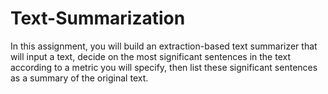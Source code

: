 # Text-Summarization
In this assignment, you will build an extraction-based text summarizer that will input a text, decide on the most significant sentences in the text according to a metric you will specify, then list these significant sentences as a summary of the original text.
